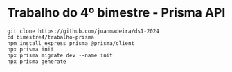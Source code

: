 # Trabalho do 4º bimestre - Prisma API

```console
git clone https://github.com/juanmadeira/ds1-2024
cd bimestre4/trabalho-prisma
npm install express prisma @prisma/client
npx prisma init
npx prisma migrate dev --name init
npx prisma generate
```